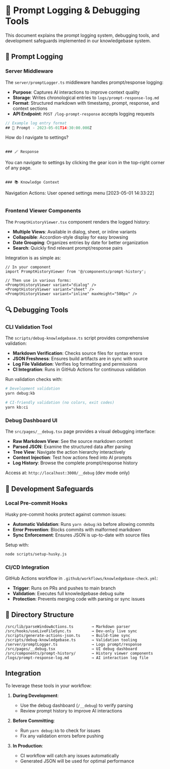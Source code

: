 
# 📓 Prompt Logging & Debugging Tools

This document explains the prompt logging system, debugging tools, and development safeguards implemented in our knowledgebase system.

## 📓 Prompt Logging

### Server Middleware

The `server/promptLogger.ts` middleware handles prompt/response logging:

- **Purpose**: Captures AI interactions to improve context quality
- **Storage**: Writes chronological entries to `logs/prompt-response-log.md` 
- **Format**: Structured markdown with timestamp, prompt, response, and context sections
- **API Endpoint**: `POST /log-prompt-response` accepts logging requests

```typescript
// Example log entry format
## 🧠 Prompt - 2023-05-01T14:30:00.000Z
```
How do I navigate to settings?
```

### 🪄 Response
```
You can navigate to settings by clicking the gear icon in the top-right corner of any page.
```

### 📚 Knowledge Context
```
Navigation Actions: User opened settings menu [2023-05-01 14:33:22]
```
```

### Frontend Viewer Components

The `PromptHistoryViewer.tsx` component renders the logged history:

- **Multiple Views**: Available in dialog, sheet, or inline variants
- **Collapsible**: Accordion-style display for easy browsing
- **Date Grouping**: Organizes entries by date for better organization
- **Search**: Quickly find relevant prompt/response pairs

Integration is as simple as:

```tsx
// In your component
import PromptHistoryViewer from '@/components/prompt-history';

// Then use in various forms:
<PromptHistoryViewer variant="dialog" />
<PromptHistoryViewer variant="sheet" />
<PromptHistoryViewer variant="inline" maxHeight="500px" />
```

## 🔍 Debugging Tools

### CLI Validation Tool

The `scripts/debug-knowledgebase.ts` script provides comprehensive validation:

- **Markdown Verification**: Checks source files for syntax errors
- **JSON Freshness**: Ensures build artifacts are in sync with source
- **Log File Validation**: Verifies log formatting and permissions
- **CI Integration**: Runs in GitHub Actions for continuous validation

Run validation checks with:

```bash
# Development validation
yarn debug:kb

# CI-friendly validation (no colors, exit codes)
yarn kb:ci
```

### Debug Dashboard UI

The `src/pages/__debug.tsx` page provides a visual debugging interface:

- **Raw Markdown View**: See the source markdown content
- **Parsed JSON**: Examine the structured data after parsing
- **Tree View**: Navigate the action hierarchy interactively
- **Context Injection**: Test how actions feed into AI prompts
- **Log History**: Browse the complete prompt/response history

Access at: `http://localhost:3000/__debug` (dev mode only)

## 🔐 Development Safeguards

### Local Pre-commit Hooks

Husky pre-commit hooks protect against common issues:

- **Automatic Validation**: Runs `yarn debug:kb` before allowing commits
- **Error Prevention**: Blocks commits with malformed markdown
- **Sync Enforcement**: Ensures JSON is up-to-date with source files

Setup with:

```bash
node scripts/setup-husky.js
```

### CI/CD Integration

GitHub Actions workflow in `.github/workflows/knowledgebase-check.yml`:

- **Trigger**: Runs on PRs and pushes to main branch
- **Validation**: Executes full knowledgebase debug suite
- **Protection**: Prevents merging code with parsing or sync issues

## 📂 Directory Structure

```
/src/lib/parseWindowActions.ts        → Markdown parser  
/src/hooks/useLiveFileSync.ts         → Dev-only live sync  
/scripts/generate-actions-json.ts     → Build-time sync  
/scripts/debug-knowledgebase.ts       → Validation tooling
/server/promptLogger.ts               → Logs prompt/response  
/src/pages/__debug.tsx                → UI debug dashboard
/src/components/prompt-history/       → History viewer components
/logs/prompt-response-log.md          → AI interaction log file
```

## Integration

To leverage these tools in your workflow:

1. **During Development**: 
   - Use the debug dashboard (`/__debug`) to verify parsing
   - Review prompt history to improve AI interactions

2. **Before Committing**:
   - Run `yarn debug:kb` to check for issues
   - Fix any validation errors before pushing

3. **In Production**:
   - CI workflow will catch any issues automatically
   - Generated JSON will be used for optimal performance
